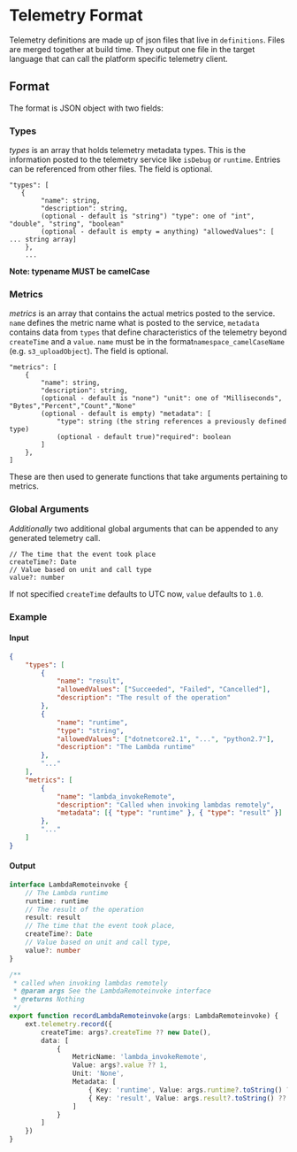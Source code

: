 # Telemetry Format

Telemetry definitions are made up of json files that live in `definitions`. Files are merged together at build time. They output one file in the target language that can call the platform specific telemetry client.

## Format

The format is JSON object with two fields:

### Types

_types_ is an array that holds telemetry metadata types. This is the information posted to the telemetry service like
`isDebug` or `runtime`. Entries can be referenced from other files. The field is optional.

```
"types": [
   {
        "name": string,
        "description": string,
        (optional - default is "string") "type": one of "int", "double", "string", "boolean"
        (optional - default is empty = anything) "allowedValues": [ ... string array]
    },
    ...
```

**Note: typename MUST be camelCase**

### Metrics

_metrics_ is an array that contains the actual metrics posted to the service. `name` defines the metric name what is
posted to the service, `metadata` contains data from `types` that define characteristics of the telemetry beyond
`createTime` and a `value`. `name` must be in the format`namespace_camelCaseName` (e.g. `s3_uploadObject`). The field is optional.

```
"metrics": [
    {
        "name": string,
        "description": string,
        (optional - default is "none") "unit": one of "Milliseconds", "Bytes","Percent","Count","None"
        (optional - default is empty) "metadata": [
            "type": string (the string references a previously defined type)
            (optional - default true)"required": boolean
        ]
    },
]
```

These are then used to generate functions that take arguments pertaining to metrics.

### Global Arguments

_Additionally_ two additional global arguments that can be appended to any generated telemetry call.

```
// The time that the event took place
createTime?: Date
// Value based on unit and call type
value?: number
```

If not specified `createTime` defaults to UTC now, `value` defaults to `1.0`.

### Example

#### Input

```json
{
    "types": [
        {
            "name": "result",
            "allowedValues": ["Succeeded", "Failed", "Cancelled"],
            "description": "The result of the operation"
        },
        {
            "name": "runtime",
            "type": "string",
            "allowedValues": ["dotnetcore2.1", "...", "python2.7"],
            "description": "The Lambda runtime"
        },
        "..."
    ],
    "metrics": [
        {
            "name": "lambda_invokeRemote",
            "description": "Called when invoking lambdas remotely",
            "metadata": [{ "type": "runtime" }, { "type": "result" }]
        },
        "..."
    ]
}
```

#### Output

```typescript
interface LambdaRemoteinvoke {
    // The Lambda runtime
    runtime: runtime
    // The result of the operation
    result: result
    // The time that the event took place,
    createTime?: Date
    // Value based on unit and call type,
    value?: number
}

/**
 * called when invoking lambdas remotely
 * @param args See the LambdaRemoteinvoke interface
 * @returns Nothing
 */
export function recordLambdaRemoteinvoke(args: LambdaRemoteinvoke) {
    ext.telemetry.record({
        createTime: args?.createTime ?? new Date(),
        data: [
            {
                MetricName: 'lambda_invokeRemote',
                Value: args?.value ?? 1,
                Unit: 'None',
                Metadata: [
                    { Key: 'runtime', Value: args.runtime?.toString() ?? '' },
                    { Key: 'result', Value: args.result?.toString() ?? '' }
                ]
            }
        ]
    })
}
```
